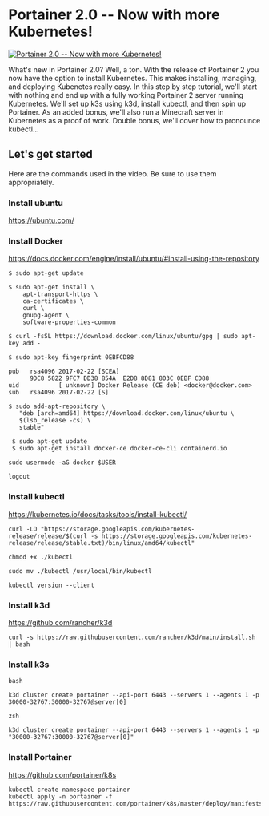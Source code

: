 # Portainer 2.0 -- Now with more Kubernetes!

[![Portainer 2.0 -- Now with more Kubernetes!](http://img.youtube.com/vi/jzhd6tcjvw0/0.jpg)](http://www.youtube.com/watch?v=jzhd6tcjvw0 "Portainer 2.0 -- Now with more Kubernetes!")


What's new in Portainer 2.0?  Well, a ton.  With the release of Portainer 2 you now have the option to install Kubernetes.  This makes installing, managing, and deploying Kubenetes really easy.  In this step by step tutorial, we'll start with nothing and end up with a fully working Portainer 2 server running Kubernetes.  We'll set up k3s using k3d, install kubectl, and then spin up Portainer.  As an added bonus, we'll also run a Minecraft server in Kubernetes as a proof of work.  Double bonus, we'll cover how to pronounce kubectl...



## Let's get started

Here are the commands used in the video.  Be sure to use them appropriately.


### Install ubuntu

https://ubuntu.com/


### Install Docker 

https://docs.docker.com/engine/install/ubuntu/#install-using-the-repository

```
$ sudo apt-get update

$ sudo apt-get install \
    apt-transport-https \
    ca-certificates \
    curl \
    gnupg-agent \
    software-properties-common
```


```
$ curl -fsSL https://download.docker.com/linux/ubuntu/gpg | sudo apt-key add -
```

```
$ sudo apt-key fingerprint 0EBFCD88

pub   rsa4096 2017-02-22 [SCEA]
      9DC8 5822 9FC7 DD38 854A  E2D8 8D81 803C 0EBF CD88
uid           [ unknown] Docker Release (CE deb) <docker@docker.com>
sub   rsa4096 2017-02-22 [S]
```

```
$ sudo add-apt-repository \
   "deb [arch=amd64] https://download.docker.com/linux/ubuntu \
   $(lsb_release -cs) \
   stable"
```

```
 $ sudo apt-get update
 $ sudo apt-get install docker-ce docker-ce-cli containerd.io
```

```
sudo usermode -aG docker $USER
```

```
logout
```


### Install kubectl

https://kubernetes.io/docs/tasks/tools/install-kubectl/

```
curl -LO "https://storage.googleapis.com/kubernetes-release/release/$(curl -s https://storage.googleapis.com/kubernetes-release/release/stable.txt)/bin/linux/amd64/kubectl"
```

```
chmod +x ./kubectl
```

```
sudo mv ./kubectl /usr/local/bin/kubectl
```

```
kubectl version --client
```

### Install k3d

https://github.com/rancher/k3d

```
curl -s https://raw.githubusercontent.com/rancher/k3d/main/install.sh | bash
```


### Install k3s

`bash` 
```
k3d cluster create portainer --api-port 6443 --servers 1 --agents 1 -p 30000-32767:30000-32767@server[0]
```

`zsh`
```
k3d cluster create portainer --api-port 6443 --servers 1 --agents 1 -p "30000-32767:30000-32767@server[0]"
```


### Install Portainer

https://github.com/portainer/k8s

```
kubectl create namespace portainer
kubectl apply -n portainer -f https://raw.githubusercontent.com/portainer/k8s/master/deploy/manifests/portainer/portainer.yaml

```
